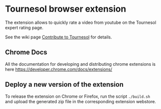 # Tournesol browser extension

The extension allows to quickly rate a video from youtube on the Tournesol expert rating page.

See the wiki page [Contribute to Tournesol](https://wiki.tournesol.app/index.php/Contribute_to_Tournesol) for details.

## Chrome Docs

All the documentation for developing and distributing chrome extensions is here https://developer.chrome.com/docs/extensions/

## Deploy a new version of the extension

To release the extension on Chrome or Firefox, run the script `./build.sh` and upload the generated zip file in the corresponding extension webstore.
